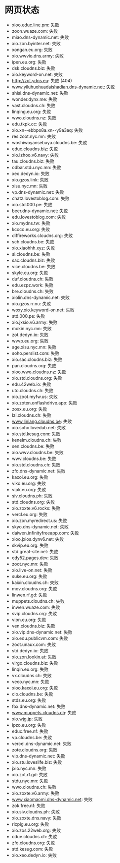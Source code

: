 # 网页状态
- xioo.educ.line.pm: 失败
- zoon.wuaze.com: 失败
- miao.dns-dynamic.net: 失败
- xio.zon.byinter.net: 失败
- xongan.eu.org: 失败
- xio.wwvio.dns.army: 失败
- ipen.eu.org: 失败
- dsk.cloudns.biz: 失败
- xio.keyword-on.net: 失败
- http://zot.ydns.eu: 失败 (404)
- www.yiluhuohuadaishadian.dns-dynamic.net: 失败
- shisi.dns-dynamic.net: 失败
- wonder.dynx.me: 失败
- vast.cloudns.ch: 失败
- linqing.eu.org: 失败
- wwo.cloudns.nz: 失败
- edu.tkpk.cc: 失败
- xio.xn--ebbpo8a.xn--y9a3aq: 失败
- res.zoot.nyc.mn: 失败
- woshiwoyansebuya.cloudns.be: 失败
- educ.cloudns.biz: 失败
- xio.lzhoo.v6.navy: 失败
- tau.cloudns.biz: 失败
- odbar.stdu.nyc.mn: 失败
- xeo.dedyn.io: 失败
- xio.gzos.link: 失败
- xisu.nyc.mn: 失败
- vp.dns-dynamic.net: 失败
- chatz.lovestoblog.com: 失败
- xio.std.000.pe: 失败
- beer.dns-dynamic.net: 失败
- edu.lovestoblog.com: 失败
- xio.mydns.tw: 失败
- kcoco.eu.org: 失败
- diffireworks.cloudns.org: 失败
- sch.cloudns.be: 失败
- xio.xiaohhh.xyz: 失败
- si.cloudns.be: 失败
- sac.cloudns.biz: 失败
- vice.cloudns.be: 失败
- skyle.eu.org: 失败
- duf.cloudns.ch: 失败
- edu.ezpz.work: 失败
- bre.cloudns.ch: 失败
- xiolin.dns-dynamic.net: 失败
- xio.gzos.rr.nu: 失败
- woxy.xio.keyword-on.net: 失败
- std.000.pe: 失败
- xio.jxsio.v6.army: 失败
- mokin.nyc.mn: 失败
- zot.dedyn.io: 失败
- wvvp.eu.org: 失败
- age.xisu.nyc.mn: 失败
- soho.perslist.com: 失败
- xio.sac.cloudns.biz: 失败
- pan.cloudns.org: 失败
- xioo.wwo.cloudns.nz: 失败
- xio.std.cloudns.org: 失败
- edu.42web.io: 失败
- uto.cloudns.ch: 失败
- xio.zoot.myfw.us: 失败
- xio.zoten.onflashdrive.app: 失败
- zosx.eu.org: 失败
- lzi.cloudns.ch: 失败
- www.liniang.cloudns.be: 失败
- xio.soho.lovedub.net: 失败
- xio.std.kesug.com: 失败
- kenelm.cloudns.ch: 失败
- sen.cloudns.be: 失败
- xio.wwv.cloudns.be: 失败
- wwv.cloudns.be: 失败
- xio.std.cloudns.ch: 失败
- zfo.dns-dynamic.net: 失败
- kaxoi.eu.org: 失败
- viko.eu.org: 失败
- vipk.eu.org: 失败
- siv.cloudns.ph: 失败
- std.cloudns.org: 失败
- xio.zoxte.v6.rocks: 失败
- vercl.eu.org: 失败
- xio.zon.myredirect.us: 失败
- skyo.dns-dynamic.net: 失败
- daiwen.infinityfreeapp.com: 失败
- xioo.jxios.dynv6.net: 失败
- skvip.eu.org: 失败
- std.great-site.net: 失败
- cdy52.pages.dev: 失败
- zoot.nyc.mn: 失败
- xio.live-on.net: 失败
- suke.eu.org: 失败
- kaixin.cloudns.ch: 失败
- mov.cloudns.org: 失败
- linwen.rf.gd: 失败
- muppets.cloudns.ch: 失败
- inwen.wuaze.com: 失败
- svip.cloudns.org: 失败
- vipn.eu.org: 失败
- ven.cloudns.biz: 失败
- xio.vip.dns-dynamic.net: 失败
- xio.edu.publicvm.com: 失败
- zoot.unaux.com: 失败
- std.dedyn.io: 失败
- xio.zon.lookin.at: 失败
- virgo.cloudns.biz: 失败
- linqin.eu.org: 失败
- vx.cloudns.ch: 失败
- veco.nyc.mn: 失败
- xioo.kaxoi.eu.org: 失败
- clo.cloudns.be: 失败
- stds.eu.org: 失败
- fox.dns-dynamic.net: 失败
- www.muppets.cloudns.ch: 失败
- xio.wjg.jp: 失败
- ipzo.eu.org: 失败
- educ.free.nf: 失败
- vp.cloudns.be: 失败
- vercel.dns-dynamic.net: 失败
- zote.cloudns.org: 失败
- vip.dns-dynamic.net: 失败
- xio.stu.loveslife.biz: 失败
- jxio.nyc.mn: 失败
- xio.zot.rf.gd: 失败
- stdu.nyc.mn: 失败
- wwo.cloudns.ch: 失败
- xio.zoxte.v6.army: 失败
- www.xiaomaomi.dns-dynamic.net: 失败
- zok.free.nf: 失败
- xio.siv.cloudns.ph: 失败
- xio.zoxte.dns.navy: 失败
- ricpig.eu.org: 失败
- xio.zos.22web.org: 失败
- cdue.cloudns.ch: 失败
- zfo.cloudns.org: 失败
- std.kesug.com: 失败
- xio.xeo.dedyn.io: 失败
